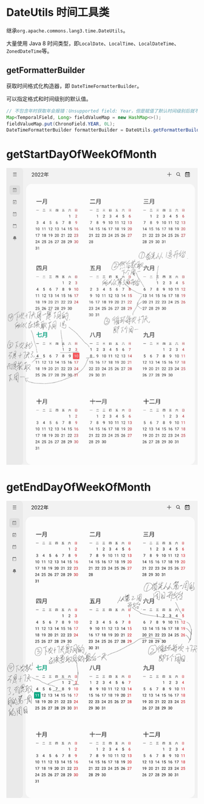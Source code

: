# DateUtils 时间工具类

继承`org.apache.commons.lang3.time.DateUtils`。

大量使用 Java 8 时间类型，即`LocalDate`、`LocalTime`、`LocalDateTime`、`ZonedDateTime`等。

## getFormatterBuilder

获取时间格式化构造器，即 `DateTimeFormatterBuilder`。

可以指定格式和时间级别的默认值。

```java
// 不包含年时获取年会报错：Unsupported field: Year，但是赋值了默认时间级别后就不会
Map<TemporalField, Long> fieldValueMap = new HashMap<>();
fieldValueMap.put(ChronoField.YEAR, 0L);
DateTimeFormatterBuilder formatterBuilder = DateUtils.getFormatterBuilder("MM-dd", fieldValueMap);
```

# getStartDayOfWeekOfMonth 

![](DateUtils.getStartDayOfWeekOfMonth.png)

# getEndDayOfWeekOfMonth

![](DateUtils.getEndDayOfWeekOfMonth.png)
